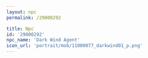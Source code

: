 ```yaml
---
layout: npc
permalink: /29000292

title: Npc
id: '29000292'
npc_name: 'Dark Wind Agent'
icon_url: 'portrait/mob/11000077_darkwind01_p.png'
---
```

